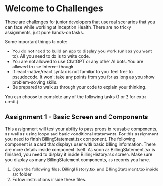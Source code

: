 # Welcome to Challenges

These are challenges for junior developers that use real scenarios that you can face while working at Inception Health.
There are no tricky assignments, just pure hands-on tasks.

Some important things to note:
- You do not need to build an app to display you work (unless you want to). All you need to do is to write code.
- You are not allowed to use ChatGPT or any other AI bots. You are allowed to use Internet though.
- If react-native/react syntax is not familiar to you, feel free to pseudocode. It won't take any points from you for as long as you show problem-solving skills.
- Be prepared to walk us through your code to explain your thinking.

You can choose to complete any of the following tasks (1 or 2 for extra credit)

## Assignment 1 - Basic Screen and Components
This assignment will test your ability to pass props to reusable components, as well as using loops and basic conditional statements.
For this assignment you need to finish BillingStatement.tsx component. The following component is a card that displays user with basic billing information. There are more details inside component itself.
As soon as BillingStatement.tsx is finished, you need to display it inside BillingHistory.tsx screen. Make sure you display as many BillingStatement components, as records you have.
1. Open the following files: BillingHistory.tsx and BillingStatement.tsx inside src folder
2. Follow instructions inside these files.